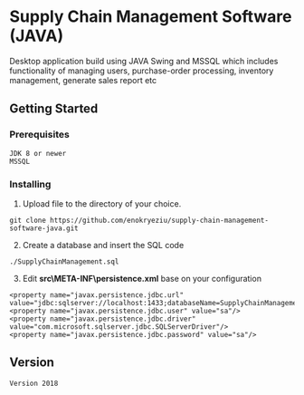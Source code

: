 # Supply Chain Management Software (JAVA)

Desktop application build using JAVA Swing and MSSQL which includes functionality of managing users, purchase-order processing, inventory management, generate sales report etc 

## Getting Started

### Prerequisites

```
JDK 8 or newer
MSSQL
```

### Installing

1. Upload file to the directory of your choice.

```
git clone https://github.com/enokryeziu/supply-chain-management-software-java.git
```

2. Create a database and insert the SQL code

```
./SupplyChainManagement.sql
```

3. Edit **src\META-INF\persistence.xml** base on your configuration

```
<property name="javax.persistence.jdbc.url" value="jdbc:sqlserver://localhost:1433;databaseName=SupplyChainManagement"/>
<property name="javax.persistence.jdbc.user" value="sa"/>
<property name="javax.persistence.jdbc.driver" value="com.microsoft.sqlserver.jdbc.SQLServerDriver"/>
<property name="javax.persistence.jdbc.password" value="sa"/>
```

## Version
```
Version 2018
```
